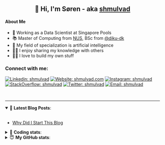<h2 align="center">
	👋 Hi, I'm Søren - aka <a href="https://shmulvad.com">shmulvad</a>
</h2>

#### About Me
- 🤖 Working as a Data Scientist at Singapore Pools
- 📚 Master of Computing from [NUS], BSc from [@diku-dk]
- 🧠 My field of specialization is artificial intelligence
- 👨‍🏫 I enjoy sharing my knowledge with others
- 👨‍💻 I love to build my own stuff

### Connect with me:

[![Linkedin: shmulvad](https://img.shields.io/badge/shmulvad-blue?style=flat&logo=Linkedin&logoColor=white)][linkedin]
[![Website: shmulvad.com](https://img.shields.io/badge/shmulvad.com-47CCCC?&style=flat&logo=Google-Chrome&logoColor=white)][website]
[![Instagram: shmulvad](https://img.shields.io/badge/-@shmulvad-purple?style=flat&logo=Instagram&logoColor=white)][instagram]
[![StackOverflow: shmulvad](https://img.shields.io/badge/shmulvad-FE7A16?style=flat&logo=stack-overflow&logoColor=white)][stackOverflow]
[![Twitter: shmulvad](https://img.shields.io/badge/@shmulvad-1ca0f1?style=flat&logo=twitter&logoColor=white)][twitter]
[![Email: shmulvad](https://img.shields.io/badge/shmulvad-D14836?style=flat&logo=gmail&logoColor=white)][mail]

<br />

---

<details open>
 <summary>📕 <b>Latest Blog Posts</b>: </summary>

<br>

<!-- BLOG-POST-LIST:START -->
- [Why Did I Start This Blog](https://shmulvad.com/blog/why-did-start-this-blog)
<!-- BLOG-POST-LIST:END -->

</details>

<!-- --- -->

<details>
 <summary>🤖 <b>Coding stats</b>: </summary>

<br>

NOTE: Doesn't track coding at work or work done in environments such as Jupyter Notebooks.

<!--START_SECTION:waka-->
![Code Time](http://img.shields.io/badge/Code%20Time-1%2C665%20hrs%2049%20mins-blue)

**I'm a Night 🦉** 

```text
🌞 Morning    59 commits     ██░░░░░░░░░░░░░░░░░░░░░░░   7.52% 
🌆 Daytime    236 commits    ███████░░░░░░░░░░░░░░░░░░   30.06% 
🌃 Evening    315 commits    ██████████░░░░░░░░░░░░░░░   40.13% 
🌙 Night      175 commits    █████░░░░░░░░░░░░░░░░░░░░   22.29%

```


📊 **This Week I Spent My Time On** 

```text
💬 Programming Languages: 
Python                   3 hrs 15 mins       ██████████████░░░░░░░░░░░   57.85% 
Other                    1 hr 8 mins         █████░░░░░░░░░░░░░░░░░░░░   20.42% 
HTML                     22 mins             █░░░░░░░░░░░░░░░░░░░░░░░░   6.74% 
YAML                     17 mins             █░░░░░░░░░░░░░░░░░░░░░░░░   5.07% 
SQL                      14 mins             █░░░░░░░░░░░░░░░░░░░░░░░░   4.34%

🔥 Editors: 
VS Code                  4 hrs 28 mins       ████████████████████░░░░░   79.58% 
Zsh                      1 hr 8 mins         █████░░░░░░░░░░░░░░░░░░░░   20.17% 
Sublime Text             0 secs              ░░░░░░░░░░░░░░░░░░░░░░░░░   0.25%

🐱‍💻 Projects: 
overvaagning-admin       2 hrs 44 mins       ████████████░░░░░░░░░░░░░   48.55% 
hit-locator              2 hrs 18 mins       ██████████░░░░░░░░░░░░░░░   40.98% 
overvaagning-sender      23 mins             █░░░░░░░░░░░░░░░░░░░░░░░░   7.02% 
faktanet                 5 mins              ░░░░░░░░░░░░░░░░░░░░░░░░░   1.62% 
company-scrapers         5 mins              ░░░░░░░░░░░░░░░░░░░░░░░░░   1.52%

```


 Last Updated on 23/12/2022 18:42:05 UTC
<!--END_SECTION:waka-->

</details>

<!-- --- -->

<details>
 <summary>😇 <b>My GitHub stats</b>: </summary>

<br>

<img align="left" alt="shmulvad's Github Stats" src="https://github-readme-stats.vercel.app/api?username=shmulvad&show_icons=true&hide_border=true" />

</details>



[website]: https://shmulvad.com
[twitter]: https://twitter.com/shmulvad
[linkedin]: https://linkedin.com/in/shmulvad
[instagram]: https://instagram.com/shmulvad
[stackOverflow]: https://stackoverflow.com/users/9248793/shmulvad
[mail]: mailto:shmulvad@gmail.com
[@diku-dk]: https://github.com/diku-dk
[github]: https://github.com/shmulvad
[NUS]: https://www.nus.edu.sg